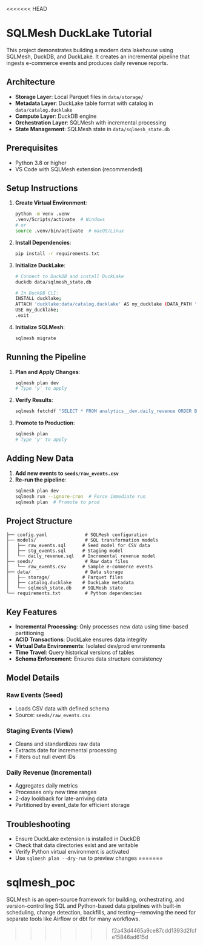 <<<<<<< HEAD
# SQLMesh DuckLake Tutorial

This project demonstrates building a modern data lakehouse using SQLMesh, DuckDB, and DuckLake. It creates an incremental pipeline that ingests e-commerce events and produces daily revenue reports.

## Architecture

- **Storage Layer**: Local Parquet files in `data/storage/`
- **Metadata Layer**: DuckLake table format with catalog in `data/catalog.ducklake`
- **Compute Layer**: DuckDB engine
- **Orchestration Layer**: SQLMesh with incremental processing
- **State Management**: SQLMesh state in `data/sqlmesh_state.db`

## Prerequisites

- Python 3.8 or higher
- VS Code with SQLMesh extension (recommended)

## Setup Instructions

1. **Create Virtual Environment**:
   ```bash
   python -m venv .venv
   .venv/Scripts/activate  # Windows
   # or
   source .venv/bin/activate  # macOS/Linux
   ```

2. **Install Dependencies**:
   ```bash
   pip install -r requirements.txt
   ```

3. **Initialize DuckLake**:
   ```bash
   # Connect to DuckDB and install DuckLake
   duckdb data/sqlmesh_state.db
   
   # In DuckDB CLI:
   INSTALL ducklake;
   ATTACH 'ducklake:data/catalog.ducklake' AS my_ducklake (DATA_PATH 'data/storage/');
   USE my_ducklake;
   .exit
   ```

4. **Initialize SQLMesh**:
   ```bash
   sqlmesh migrate
   ```

## Running the Pipeline

1. **Plan and Apply Changes**:
   ```bash
   sqlmesh plan dev
   # Type 'y' to apply
   ```

2. **Verify Results**:
   ```bash
   sqlmesh fetchdf "SELECT * FROM analytics__dev.daily_revenue ORDER BY event_date"
   ```

3. **Promote to Production**:
   ```bash
   sqlmesh plan
   # Type 'y' to apply
   ```

## Adding New Data

1. **Add new events to `seeds/raw_events.csv`**
2. **Re-run the pipeline**:
   ```bash
   sqlmesh plan dev
   sqlmesh run --ignore-cron  # Force immediate run
   sqlmesh plan  # Promote to prod
   ```

## Project Structure

```
├── config.yaml              # SQLMesh configuration
├── models/                  # SQL transformation models
│   ├── raw_events.sql      # Seed model for CSV data
│   ├── stg_events.sql      # Staging model
│   └── daily_revenue.sql   # Incremental revenue model
├── seeds/                   # Raw data files
│   └── raw_events.csv      # Sample e-commerce events
├── data/                    # Data storage
│   ├── storage/            # Parquet files
│   ├── catalog.ducklake    # DuckLake metadata
│   └── sqlmesh_state.db    # SQLMesh state
└── requirements.txt         # Python dependencies
```

## Key Features

- **Incremental Processing**: Only processes new data using time-based partitioning
- **ACID Transactions**: DuckLake ensures data integrity
- **Virtual Data Environments**: Isolated dev/prod environments
- **Time Travel**: Query historical versions of tables
- **Schema Enforcement**: Ensures data structure consistency

## Model Details

### Raw Events (Seed)
- Loads CSV data with defined schema
- Source: `seeds/raw_events.csv`

### Staging Events (View)
- Cleans and standardizes raw data
- Extracts date for incremental processing
- Filters out null event IDs

### Daily Revenue (Incremental)
- Aggregates daily metrics
- Processes only new time ranges
- 2-day lookback for late-arriving data
- Partitioned by event_date for efficient storage

## Troubleshooting

- Ensure DuckLake extension is installed in DuckDB
- Check that data directories exist and are writable
- Verify Python virtual environment is activated
- Use `sqlmesh plan --dry-run` to preview changes
=======
# sqlmesh_poc
SQLMesh is an open-source framework for building, orchestrating, and version-controlling SQL and Python-based data pipelines with built-in scheduling, change detection, backfills, and testing—removing the need for separate tools like Airflow or dbt for many workflows.
>>>>>>> f2a43d4465a9ce87cdd1393d2fcfe15846ad615d
